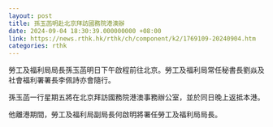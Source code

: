```yaml
---
layout: post
title: 孫玉菡明赴北京拜訪國務院港澳辦
date: 2024-09-04 18:30:39.000000000 +08:00
link: https://news.rthk.hk/rthk/ch/component/k2/1769109-20240904.htm
categories: rthk
---
```


勞工及福利局局長孫玉菡明日下午啟程前往北京。勞工及福利局常任秘書長劉焱及社會福利署署長李佩詩亦會隨行。
 
孫玉菡一行星期五將在北京拜訪國務院港澳事務辦公室，並於同日晚上返抵本港。
 
他離港期間，勞工及福利局副局長何啟明將署任勞工及福利局局長。

